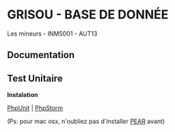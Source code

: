 **GRISOU - BASE DE DONNÉE**
=======================
Les mineurs - INM5001 - AUT13

Documentation
-------------


Test Unitaire
-------------
**Instalation**

[PhpUnit][1]  |  [PhpStorm][2]

(Ps: pour mac osx, n'oubliez pas d'installer [PEAR][3] avant)


  [1]: http://phpunit.de/manual/current/en/installation.html
  [2]: http://confluence.jetbrains.com/display/PhpStorm/PHPUnit+Installation+via+Composer+in+PhpStorm
  [3]: http://www.coolestguidesontheplanet.com/downtown/installing-pear-osx-109-mavericks-and-osx108107